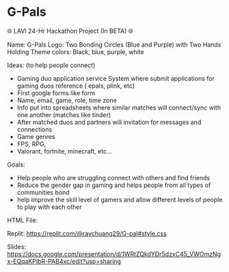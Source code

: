 # G-Pals
🌐 LAVI 24-Hr Hackathon Project (In BETA) 🌐

Name: G-Pals
Logo: Two Bonding Circles (Blue and Purple) with Two Hands Holding
Theme colors: Black, blue, purple, white

Ideas: (to help people connect) 	
- Gaming duo application service 
System where submit applications for gaming duos reference ( epals, plink, etc) 
- First google forms like form 
- Name, email, game, role, time zone 
- Info put into spreadsheets where similar matches will connect/sync with one another (matches like tinder)
- After matched duos and partners will invitation for messages and connections 
- Game genres 
- FPS, RPG, 
- Valorant, fortnite, minecraft, etc… 

Goals:
- Help people who are struggling connect with others and find friends
- Reduce the gender gap in gaming and helps people from all types of communities bond
- help improve the skill level of gamers and allow different levels of people to play with each other 

HTML File: 

Replit: https://replit.com/@raychuang29/G-pal#style.css

Slides: https://docs.google.com/presentation/d/1WRtZQkdYDr5dzxC45_VWOmzNgx-EQqaKPIbR-PAB4xc/edit?usp=sharing

